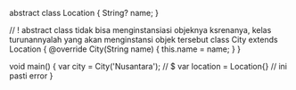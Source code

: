 abstract class Location {
  String? name;
}

// ! abstract class tidak bisa menginstansiasi objeknya ksrenanya, kelas turunannyalah yang akan menginstansi objek tersebut
class City extends Location {
  @override
  City(String name) {
    this.name = name;
  }
}

void main() {
  var city = City('Nusantara');
  // $ var location = Location{} // ini pasti error
}
